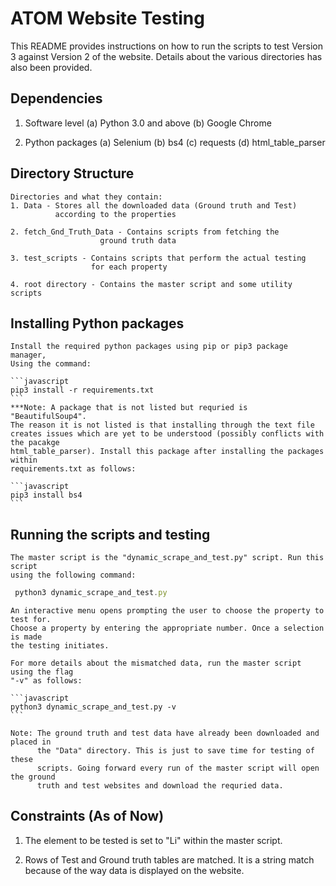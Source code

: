 
# ATOM Website Testing

This README provides instructions on how to run the scripts to test
Version 3 against Version 2 of the website. Details about the 
various directories has also been provided.

## Dependencies

1. Software level
    (a) Python 3.0 and above
    (b) Google Chrome

2. Python packages
    (a) Selenium
    (b) bs4
    (c) requests
    (d) html_table_parser

## Directory Structure

    Directories and what they contain:
    1. Data - Stores all the downloaded data (Ground truth and Test)
              according to the properties

    2. fetch_Gnd_Truth_Data - Contains scripts from fetching the
                        ground truth data

    3. test_scripts - Contains scripts that perform the actual testing
                      for each property

    4. root directory - Contains the master script and some utility scripts

## Installing Python packages

    Install the required python packages using pip or pip3 package manager,
    Using the command:

    ```javascript
    pip3 install -r requirements.txt
    ```
    ***Note: A package that is not listed but requried is "BeautifulSoup4".
    The reason it is not listed is that installing through the text file
    creates issues which are yet to be understood (possibly conflicts with the pacakge
    html_table_parser). Install this package after installing the packages within
    requirements.txt as follows:

    ```javascript
    pip3 install bs4
    ```

## Running the scripts and testing

    The master script is the "dynamic_scrape_and_test.py" script. Run this script
    using the following command: 
   
   ```javascript
    python3 dynamic_scrape_and_test.py
   ```

    An interactive menu opens prompting the user to choose the property to test for.
    Choose a property by entering the appropriate number. Once a selection is made
    the testing initiates.

    For more details about the mismatched data, run the master script using the flag
    "-v" as follows:

    ```javascript
    python3 dynamic_scrape_and_test.py -v
    ```

    Note: The ground truth and test data have already been downloaded and placed in
          the "Data" directory. This is just to save time for testing of these
          scripts. Going forward every run of the master script will open the ground
          truth and test websites and download the requried data.

## Constraints (As of Now)

1. The element to be tested is set to "Li" within the master script. 

2. Rows of Test and Ground truth tables are matched. It is a string
   match because of the way data is displayed on the website.